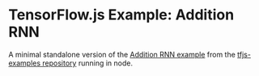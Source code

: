 # TensorFlow.js Example: Addition RNN

A minimal standalone version of the [Addition RNN example](https://github.com/tensorflow/tfjs-examples/tree/d974c7ffa87416510c5978684bee5aa0715459db/addition-rnn) from the [tfjs-examples repository](https://github.com/tensorflow/tfjs-examples) running in node.
